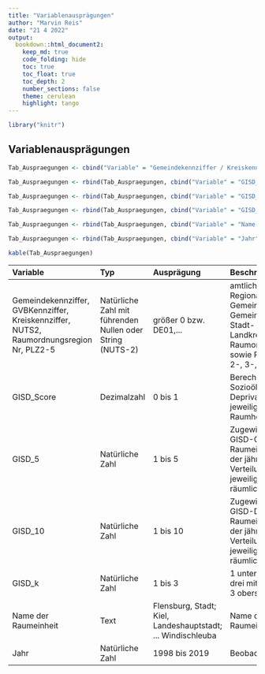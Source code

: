 ```yaml
---
title: "Variablenausprägungen"
author: "Marvin Reis"
date: "21 4 2022"
output:
  bookdown::html_document2:
    keep_md: true
    code_folding: hide
    toc: true
    toc_float: true
    toc_depth: 2
    number_sections: false
    theme: cerulean
    highlight: tango
---
```



```r
library("knitr")
```

## Variablenausprägungen


```r
Tab_Auspraegungen <- cbind("Variable" = "Gemeindekennziffer / Kreiskennziffer", "Typ" = "Natürliche Zahl", "Ausprägung" = "größer 0", "Beschreibung" = "Individuelle Identifikationsnummer für jede/n Gemeinde / Landkreis / ... in Deutschland")

Tab_Auspraegungen <- rbind(Tab_Auspraegungen, cbind("Variable" = "GISD_Score", "Typ" = "Natürliche Zahl", "Ausprägung" = "0 bis 1", "Beschreibung" = "Vergebener Score anhand der Sozio-Ökonomischen Deprivation der jeweiligen Raumheinheit"))

Tab_Auspraegungen <- rbind(Tab_Auspraegungen, cbind("Variable" = "GISD_5", "Typ" = "Natürliche Zahl", "Ausprägung" = "1 bis 5", "Beschreibung" = "Vergebenes Quintil nach Platzierung der Raumeinheit auf Score-Verteilung"))

Tab_Auspraegungen <- rbind(Tab_Auspraegungen, cbind("Variable" = "GISD_10", "Typ" = "Natürliche Zahl", "Ausprägungen" = "1 bis 10", "Beschreibung" = "Vergebenes Dezil nach Platzierung der Raumeinheit auf Score-Verteilung"))

Tab_Auspraegungen <- rbind(Tab_Auspraegungen, cbind("Variable" = "Name der Gemeinde / des Kreises / ...", "Typ" = "Text", "Ausprägungen" = "Flensburg, Stadt; Kiel, Landeshauptstadt; ... Windischleuba", "Ausprägungen" = "Name der jeweiligen Raumeinheit"))

Tab_Auspraegungen <- rbind(Tab_Auspraegungen, cbind("Variable" = "Jahr", "Typ" = "Natürliche Zahl", "Ausprägung" = "1998 bis 2019", "Beschreibung" = "Jeweiliges Jahr der Datenentnahme / GISD-Score im jeweiligen Jahr"))

kable(Tab_Auspraegungen)
```



|Variable                              |Typ             |Ausprägung                                                  |Beschreibung                                                                            |
|:-------------------------------------|:---------------|:-----------------------------------------------------------|:---------------------------------------------------------------------------------------|
|Gemeindekennziffer, GVBKennziffer, Kreiskennziffer, NUTS2, Raumordnungsregion Nr, PLZ2-5 |Natürliche Zahl mit führenden Nullen oder String (NUTS-2) |größer 0 bzw. DE01,...                                                   |amtliche Regionalschlüssel für Gemeinden, Gemeindeverbände , Stadt- und Landkreise, NUTS-2, Raumordnungsregion sowie Postleitszahl 2-, 3-, 4-, 5-Steller|
|GISD_Score                            |Dezimalzahl |0 bis 1                                                     |Berechneter Score Sozioökonomischer Deprivation für die jeweilige Raumheinheit  |
|GISD_5                                |Natürliche Zahl |1 bis 5                                                     |Zugewiesenes GISD-Quintil der Raumeinheit gemäß der jährlichen Verteilung auf der jeweiligen räumlichen Ebene             |
|GISD_10                               |Natürliche Zahl |1 bis 10                                                    |Zugewiesenes GISD-Dezil der Raumeinheit gemäß der jährlichen Verteilung auf der jeweiligen räumlichen Ebene                   |
|GISD_k                                |Natürliche Zahl |1 bis 3                                             |1 unterstes Quintil, 2 drei mittlere Qunitile, 3 oberstes Qunitil                 |                      |
|Name der Raumeinheit |Text            |Flensburg, Stadt; Kiel, Landeshauptstadt; ... Windischleuba |Name der Raumeinheit                                                         |
|Jahr                                  |Natürliche Zahl |1998 bis 2019                                               |Beobachtungsjahr                   |                      |
